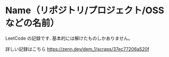 # Name（リポジトリ/プロジェクト/OSSなどの名前）
 
LeetCode の記録です.
基本的には解けたものしかありません。

詳しい記録はこちら
https://zenn.dev/dem_1/scraps/37ec77206a520f

